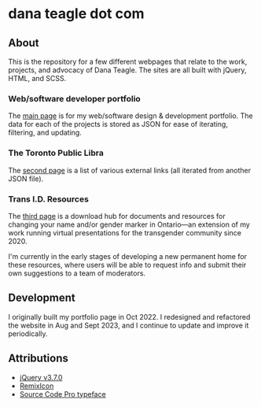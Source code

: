 # dana teagle dot com

## About
This is the repository for a few different webpages that relate to the work, projects, and advocacy of Dana Teagle. The sites are all built with jQuery, HTML, and SCSS.

### Web/software developer portfolio
The [main page](https://danateagle.com/) is for my web/software design & development portfolio. The data for each of the projects is stored as JSON for ease of iterating, filtering, and updating.

### The Toronto Public Libra
The [second page](https://danateagle.com/alt) is a list of various external links (all iterated from another JSON file).

### Trans I.D. Resources
The [third page](https://danateagle.com/trans-id-resources) is a download hub for documents and resources for changing your name and/or gender marker in Ontario—an extension of my work running virtual presentations for the transgender community since 2020.

I'm currently in the early stages of developing a new permanent home for these resources, where users will be able to request info and submit their own suggestions to a team of moderators.

## Development
I originally built my portfolio page in Oct 2022. I redesigned and refactored the website in Aug and Sept 2023, and I continue to update and improve it periodically.

## Attributions
- [jQuery v3.7.0](https://jquery.com/)
- [RemixIcon](https://remixicon.com/)
- [Source Code Pro typeface](https://fonts.google.com/specimen/Source+Code+Pro)
